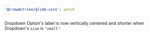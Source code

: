 ```yaml
---
'@crowdstrike/glide-core': patch
---
```


Dropdown Option's label is now vertically centered and shorter when Dropdown's `size` is `"small"`.
